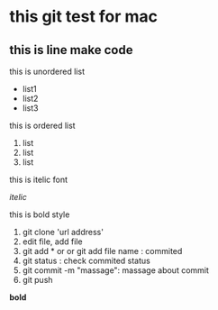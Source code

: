 # this git test for mac

this is line make code
--

this is unordered list
- list1
- list2
- list3

this is ordered list
1. list
2. list
3. list

this is itelic font

*itelic*

this is bold style


1. git clone 'url address'
2. edit file, add file
3. git add * or or git add file name : commited
4. git status : check commited status
5. git commit -m "massage":  massage about commit
6. git push 


**bold**